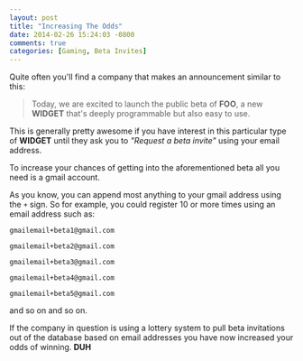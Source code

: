 ```yaml
---
layout: post
title: "Increasing The Odds"
date: 2014-02-26 15:24:03 -0800
comments: true
categories: [Gaming, Beta Invites]
---
```


Quite often you'll find a company that makes an announcement similar to this:

>Today, we are excited to launch the public beta of **FOO**, a new **WIDGET** that's deeply programmable but also easy to use.

This is generally pretty awesome if you have interest in this particular type of **WIDGET** until they ask you to _"Request a beta invite"_ using your email address.

<!-- more -->

To increase your chances of getting into the aforementioned beta all you need is a gmail account.

As you know, you can append most anything to your gmail address using the `+` sign. So for example, you could register 10 or more times using an email address such as:

`gmailemail+beta1@gmail.com`

`gmailemail+beta2@gmail.com`

`gmailemail+beta3@gmail.com`

`gmailemail+beta4@gmail.com`

`gmailemail+beta5@gmail.com`

and so on and so on. 

If the company in question is using a lottery system to pull beta invitations out of the database based on email addresses you have now increased your odds of winning. **DUH**